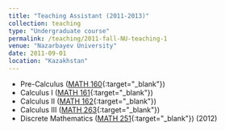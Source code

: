 ```yaml
---
title: "Teaching Assistant (2011-2013)"
collection: teaching
type: "Undergraduate course"
permalink: /teaching/2011-fall-NU-teaching-1
venue: "Nazarbayev University"
date: 2011-09-01
location: "Kazakhstan"
---
```

  * Pre-Calculus ([MATH 160](https://sst.nu.edu.kz/mathematics-courses/){:target="_blank"})
  * Calculus I ([MATH 161](https://sst.nu.edu.kz/mathematics-courses/){:target="_blank"})
  * Calculus II ([MATH 162](https://sst.nu.edu.kz/mathematics-courses/){:target="_blank"})
  * Calculus III ([MATH 263](https://sst.nu.edu.kz/mathematics-courses/){:target="_blank"}) 
  * Discrete Mathematics ([MATH 251](https://sst.nu.edu.kz/mathematics-courses/){:target="_blank"}) (2012)